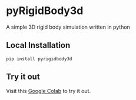 # pyRigidBody3d
A simple 3D rigid body simulation written in python

## Local Installation
```
pip install pyrigidbody3d
```
## Try it out
Visit this [Google Colab](https://colab.research.google.com/drive/16ysEHVTJ20sLaIrVVCyAUrRw4az0BKRv?usp=sharing) to try it out.
